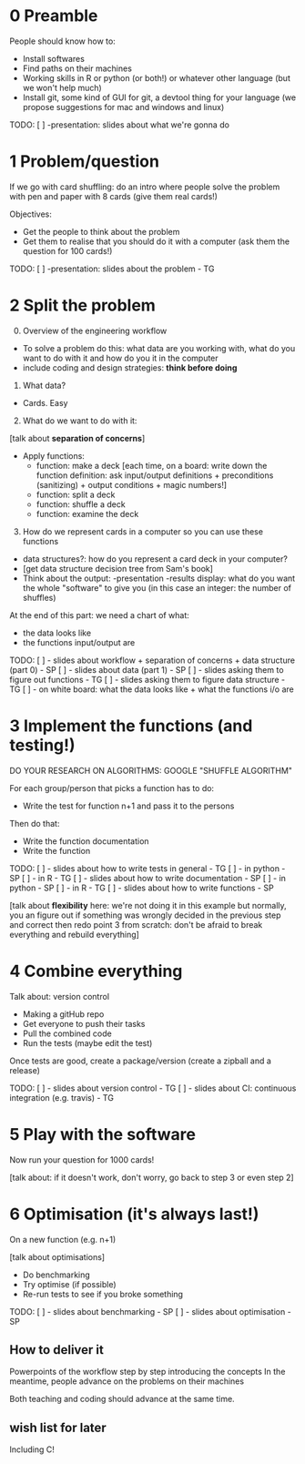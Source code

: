 # 0 Preamble
People should know how to:
 
 - Install softwares
 - Find paths on their machines
 - Working skills in R or python (or both!) or whatever other language (but we won't help much)
 - Install git, some kind of GUI for git, a devtool thing for your language (we propose suggestions for mac and windows and linux)

TODO:
[ ] -presentation: slides about what we're gonna do


# 1 Problem/question

If we go with card shuffling: do an intro where people solve the problem with pen and paper with 8 cards (give them real cards!)

Objectives:
 - Get the people to think about the problem
 - Get them to realise that you should do it with a computer (ask them the question for 100 cards!)

TODO:
[ ] -presentation: slides about the problem - TG

# 2 Split the problem

0. Overview of the engineering workflow

 - To solve a problem do this: what data are you working with, what do you want to do with it and how do you it in the computer
 - include coding and design strategies: **think before doing**

1. What data?

 - Cards. Easy

2. What do we want to do with it:

[talk about **separation of concerns**]

 - Apply functions:
     - function: make a deck [each time, on a board: write down the function definition: ask input/output definitions + preconditions (sanitizing) + output conditions + magic numbers!]
     - function: split a deck
     - function: shuffle a deck
     - function: examine the deck

3. How do we represent cards in a computer so you can use these functions

 - data structures?: how do you represent a card deck in your computer?
 - [get data structure decision tree from Sam's book]
 - Think about the output:
    -presentation
    -results display: what do you want the whole "software" to give you (in this case an integer: the number of shuffles)

At the end of this part: we need a chart of what:
 - the data looks like
 - the functions input/output are


TODO:
[ ] - slides about workflow + separation of concerns + data structure (part 0) - SP
[ ] - slides about data (part 1) - SP
[ ] - slides asking them to figure out functions - TG
[ ] - slides asking them to figure data structure - TG
[ ] - on white board: what the data looks like + what the functions i/o are

# 3 Implement the functions (and testing!)

DO YOUR RESEARCH ON ALGORITHMS: GOOGLE "SHUFFLE ALGORITHM"

For each group/person that picks a function has to do:

 - Write the test for function n+1 and pass it to the persons
 
Then do that:

 - Write the function documentation
 - Write the function


TODO:
[ ] - slides about how to write tests in general - TG
    [ ] - in python - SP 
    [ ] - in R - TG
[ ] - slides about how to write documentation - SP
    [ ] - in python - SP
    [ ] - in R - TG
[ ] - slides about how to write functions - SP



[talk about **flexibility** here: we're not doing it in this example but normally, you an figure out if something was wrongly decided in the previous step and correct then redo point 3 from scratch: don't be afraid to break everything and rebuild everything]

# 4 Combine everything

Talk about: version control

 - Making a gitHub repo
 - Get everyone to push their tasks
 - Pull the combined code
 - Run the tests (maybe edit the test)

Once tests are good, create a package/version (create a zipball and a release)

TODO:
[ ] - slides about version control - TG
[ ] - slides about CI: continuous integration (e.g. travis) - TG

# 5 Play with the software

Now run your question for 1000 cards!

[talk about: if it doesn't work, don't worry, go back to step 3 or even step 2]

# 6 Optimisation (it's always last!)

On a new function (e.g. n+1) 

[talk about optimisations]

 - Do benchmarking
 - Try optimise (if possible)
 - Re-run tests to see if you broke something
 
TODO:
[ ] - slides about benchmarking - SP
[ ] - slides about optimisation - SP










## How to deliver it

Powerpoints of the workflow step by step introducing the concepts
In the meantime, people advance on the problems on their machines

Both teaching and coding should advance at the same time.


## wish list for later

Including C!


